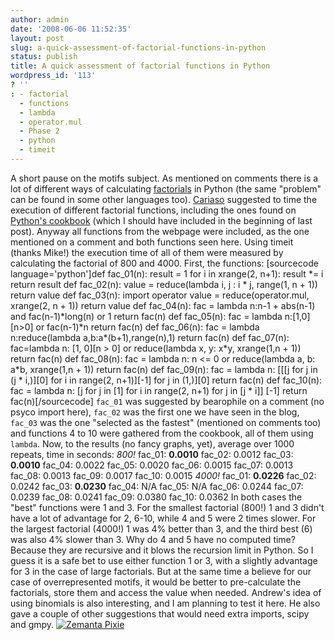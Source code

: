 ```yaml
---
author: admin
date: '2008-06-06 11:52:35'
layout: post
slug: a-quick-assessment-of-factorial-functions-in-python
status: publish
title: A quick assessment of factorial functions in Python
wordpress_id: '113'
? ''
: - factorial
  - functions
  - lambda
  - operator.mul
  - Phase 2
  - python
  - timeit
---
```


A short pause on the motifs subject. As mentioned on comments there is a
lot of different ways of calculating
[factorials](http://en.wikipedia.org/wiki/Factorial "Factorial") in
Python (the same "problem" can be found in some other languages too).
[Cariaso](http://python.genedrift.org/2008/06/04/obtaining-overrepresented-motifs-in-dna-sequences-part-10/#comment-14054)
suggested to time the execution of different factorial functions,
including the ones found on [Python's
cookbook](http://aspn.activestate.com/ASPN/Cookbook/Python/Recipe/67668)
(which I should have included in the beginning of last post). Anyway all
functions from the webpage were included, as the one mentioned on a
comment and both functions seen here. Using timeit (thanks Mike!) the
execution time of all of them were measured by calculating the factorial
of 800 and 4000. First, the functions: [sourcecode language='python']def
fac\_01(n): result = 1 for i in xrange(2, n+1): result \*= i return
result def fac\_02(n): value = reduce(lambda i, j : i \* j, range(1, n +
1)) return value def fac\_03(n): import operator value =
reduce(operator.mul, xrange(2, n + 1)) return value def fac\_04(n): fac
= lambda n:n-1 + abs(n-1) and fac(n-1)\*long(n) or 1 return fac(n) def
fac\_05(n): fac = lambda n:[1,0][n\>0] or fac(n-1)\*n return fac(n) def
fac\_06(n): fac = lambda n:reduce(lambda a,b:a\*(b+1),range(n),1) return
fac(n) def fac\_07(n): fac=lambda n: [1, 0][n \> 0] or reduce(lambda x,
y: x\*y, xrange(1,n + 1)) return fac(n) def fac\_08(n): fac = lambda n:
n <= 0 or reduce(lambda a, b: a\*b, xrange(1,n + 1)) return fac(n) def
fac\_09(n): fac = lambda n: [[[j for j in (j \* i,)][0] for i in
range(2, n+1)][-1] for j in (1,)][0] return fac(n) def fac\_10(n): fac =
lambda n: [j for j in [1] for i in range(2, n+1) for j in [j \* i]] [-1]
return fac(n)[/sourcecode] `fac_01` was suggested by bearophile on a
comment (no psyco import here), `fac_02` was the first one we have seen
in the blog, `fac_03` was the one "selected as the fastest" (mentioned
on comments too) and functions 4 to 10 were gathered from the cookbook,
all of them using `lambda`. Now, to the results (no fancy graphs, yet),
average over 1000 repeats, time in seconds: *800!* fac\_01: **0.0010**
fac\_02: 0.0012 fac\_03: **0.0010** fac\_04: 0.0022 fac\_05: 0.0020
fac\_06: 0.0015 fac\_07: 0.0013 fac\_08: 0.0013 fac\_09: 0.0017 fac\_10:
0.0015 *4000!* fac\_01: **0.0226** fac\_02: 0.0242 fac\_03: **0.0230**
fac\_04: N/A fac\_05: N/A fac\_06: 0.0244 fac\_07: 0.0239 fac\_08:
0.0241 fac\_09: 0.0380 fac\_10: 0.0362 In both cases the "best"
functions were 1 and 3. For the smallest factorial (800!) 1 and 3 didn't
have a lot of advantage for 2, 6-10, while 4 and 5 were 2 times slower.
For the largest factorial (4000!) 1 was 4% better than 3, and the third
best (6) was also 4% slower than 3. Why do 4 and 5 have no computed
time? Because they are recursive and it blows the recursion limit in
Python. So I guess it is a safe bet to use either function 1 or 3, with
a slightly advantage for 3 in the case of large factorials. But at the
same time a believe for our case of overrepresented motifs, it would be
better to pre-calculate the factorials, store them and access the value
when needed. Andrew's idea of using binomials is also interesting, and I
am planning to test it here. He also gave a couple of other suggestions
that would need extra imports, scipy and gmpy.
[![Zemanta
Pixie](http://img.zemanta.com/reblog_a.png?x-id=72874bf9-9341-4e3e-9894-07c59d4cbd5a)](http://reblog.zemanta.com/zemified/72874bf9-9341-4e3e-9894-07c59d4cbd5a/ "Zemified by Zemanta")
